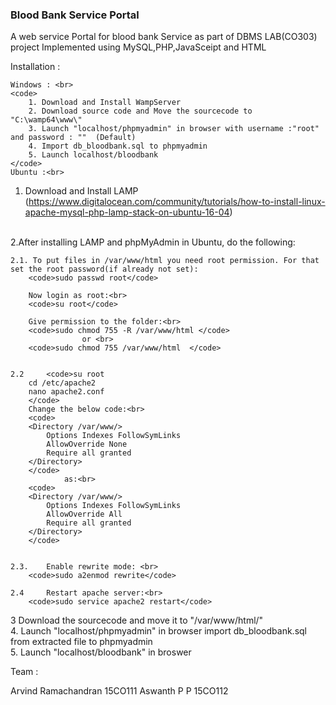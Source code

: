 ### Blood Bank Service Portal

A web service Portal for blood bank Service as part of DBMS LAB(CO303) project
Implemented using MySQL,PHP,JavaSceipt and HTML


Installation :<br>

	Windows : <br>
	<code>
		1. Download and Install WampServer
		2. Download source code and Move the sourcecode to "C:\wamp64\www\"
		3. Launch "localhost/phpmyadmin" in browser with username :"root" and password : ""  (Default)
		4. Import db_bloodbank.sql to phpmyadmin 
		5. Launch localhost/bloodbank
	</code>
	Ubuntu :<br>
	
1. Download and Install LAMP (https://www.digitalocean.com/community/tutorials/how-to-install-linux-apache-mysql-php-lamp-stack-on-ubuntu-16-04)
<br>
2.After installing LAMP and phpMyAdmin in Ubuntu, do the following:<br>

	
	2.1. To put files in /var/www/html you need root permission. For that set the root password(if already not set):
		<code>sudo passwd root</code>

		Now login as root:<br>
		<code>su root</code>

		Give permission to the folder:<br>
		<code>sudo chmod 755 -R /var/www/html </code>
               		or <br>
		<code>sudo chmod 755 /var/www/html  </code>


	2.2 	<code>su root
		cd /etc/apache2
		nano apache2.conf
		</code>
		Change the below code:<br>
   		<code>
		<Directory /var/www/>
     		Options Indexes FollowSymLinks
     		AllowOverride None
     		Require all granted
		</Directory>
		</code>
              	as:<br>
		<code>
		<Directory /var/www/>
     		Options Indexes FollowSymLinks
     		AllowOverride All
     		Require all granted
		</Directory>
		</code>


	2.3. 	Enable rewrite mode: <br>
		<code>sudo a2enmod rewrite</code>

	2.4 	Restart apache server:<br>
		<code>sudo service apache2 restart</code>


3  Download the sourcecode and move it to "/var/www/html/" <br>
4. Launch "localhost/phpmyadmin" in browser  import db_bloodbank.sql from extracted file to phpmyadmin <br>
5. Launch "localhost/bloodbank" in broswer <br>
   

   
   
   





   </div>
		

Team :

Arvind Ramachandran 15CO111
Aswanth P P 15CO112




